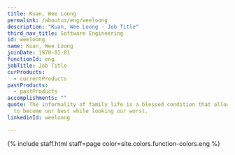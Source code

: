 ```yaml
---
title: Kuan, Wee Loong
permalink: /aboutus/eng/weeloong
description: "Kuan, Wee Loong - Job Title"
third_nav_title: Software Engineering
id: weeloong
name: Kuan, Wee Loong
joinDate: 1970-01-01
functionId: eng
jobTitle: Job Title
curProducts:
  - currentProducts
pastProducts:
  - pastProducts
accomplishments: ""
quote: The informality of family life is a blessed condition that allows us all
  to become our best while looking our worst.
linkedinId: weeloong

---
```


{% include staff.html staff=page color=site.colors.function-colors.eng %}
